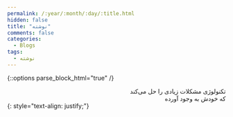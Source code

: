 ```yaml
---
permalink: /:year/:month/:day/:title.html
hidden: false
title: "نوشته"
comments: false
categories:
  - Blogs
tags:
  - نوشته
---
```


{::options parse_block_html="true" /}
<div dir='rtl' align='right'>
تکنولوژی مشکلات زیادی را حل می‌کند<br>
که خودش به وجود آورده
</div>
{: style="text-align: justify;"}